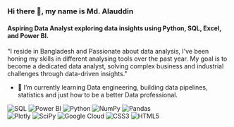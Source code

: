 ### Hi there 👋, my name is Md. Alauddin
#### Aspiring Data Analyst exploring data insights using Python, SQL, Excel, and Power BI.

"I reside in Bangladesh and Passionate about data analysis, I’ve been honing my skills in different analysing tools over the past year. My goal is to become a dedicated data analyst, solving complex business and industrial challenges through data-driven insights."

- 🌱 I’m currently learning  Data engineering, building data pipelines, statistics and just how to be a better Data professional.

![SQL](https://img.shields.io/badge/SQL-Expert-blue?logo=sqlite&logoColor=white&style=for-the-badge) ![Power BI](https://img.shields.io/badge/Power%20BI-Expert-F2C811?logo=power-bi&logoColor=white&style=for-the-badge) ![Python](https://img.shields.io/badge/python-Expert-3670A0?style=for-the-badge&logo=python&logoColor=ffdd54) ![NumPy](https://img.shields.io/badge/numpy-Expert-%23013243.svg?style=for-the-badge&logo=numpy&logoColor=white) ![Pandas](https://img.shields.io/badge/pandas-Expert-%23150458.svg?style=for-the-badge&logo=pandas&logoColor=white)  
![Plotly](https://img.shields.io/badge/Plotly-Expert-%233F4F75.svg?style=for-the-badge&logo=plotly&logoColor=white) ![SciPy](https://img.shields.io/badge/SciPy-Expert-%230C55A5.svg?style=for-the-badge&logo=scipy&logoColor=%white) ![Google Cloud](https://img.shields.io/badge/Google%20Cloud-%234285F4.svg?style=for-the-badge&logo=google-cloud&logoColor=white) ![CSS3](https://img.shields.io/badge/css3-%231572B6.svg?style=for-the-badge&logo=css3&logoColor=white) ![HTML5](https://img.shields.io/badge/html5-%23E34F26.svg?style=for-the-badge&logo=html5&logoColor=white)




